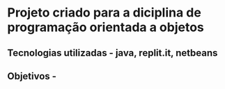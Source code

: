 <h1>Projeto criado para a diciplina de programação orientada a objetos</h1>
<h2>Tecnologias utilizadas - java, replit.it, netbeans </h2>

<h2>Objetivos - </h2>
